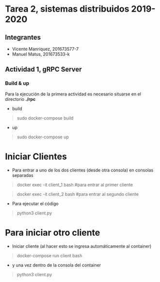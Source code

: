# Tarea 2, sistemas distribuidos 2019-2020

## Integrantes
* Vicente Manriquez, 201673577-7
* Manuel Matus, 201673533-k

## Actividad 1, gRPC Server

### Build & up
Para la ejecución de la primera actividad es necesario situarse en el directorio **./rpc**
* build
> sudo docker-compose build
* up
> sudo docker-compose up

# Iniciar Clientes
  * Para entrar a uno de los dos clientes (desde otra consola) en consolas separadas 
  > docker exec -it client_1 bash #para entrar al primer cliente
  
  
  > docker exec -it client_2 bash #para entrar al segundo cliente 
  * Para ejecutar el código
  > python3 client.py

# Para iniciar otro cliente
  * Iniciar cliente (al hacer esto se ingresa automáticamente al container)
  > docker-compose run client bash
  * y una vez dentro de la consola del container
  > python3 client.py
